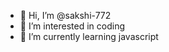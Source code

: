 - 👋 Hi, I’m @sakshi-772
- 👀 I’m interested in coding
- 🌱 I’m currently learning javascript

<!---
sakshi-772/sakshi-772 is a ✨ special ✨ repository because its `README.md` (this file) appears on your GitHub profile.
You can click the Preview link to take a look at your changes.
--->
